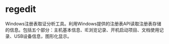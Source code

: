 # regedit
Windows注册表取证分析工具。利用Windows提供的注册表API读取注册表存储的信息。包括五个部分：主机基本信息、IE浏览记录、开机启动项目、文档使用记录、USB设备信息，图形化显示。
